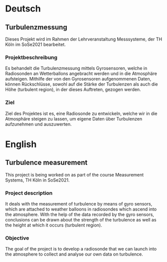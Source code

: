 # Deutsch
## Turbulenzmessung
Dieses Projekt wird im Rahmen der Lehrveranstaltung Messsysteme, der TH Köln im SoSe2021 bearbeitet.

### Projektbeschreibung
Es behandelt die Turbulenzmessung mittels Gyrosensoren, welche in Radiosonden an Wetterballons angebracht werden und in die Atmosphäre aufsteigen.
Mithilfe der von den Gyrosensoren aufgenommenen Daten, können Rückschlüsse, sowohl auf die Stärke der Turbulenzen als auch die Höhe (turbulent region), in der dieses Auftreten, gezogen werden.

### Ziel
Ziel des Projektes ist es, eine Radiosonde zu entwickeln, welche wir in die Atmosphäre steigen zu lassen, um eigene Daten über Turbulenzen aufzunehmen und auszuwerten.

# English
## Turbulence measurement
This project is being worked on as part of the course Measurement Systems, TH Köln in SoSe2021.

### Project description
It deals with the measurement of turbulence by means of gyro sensors, which are attached to weather balloons in radiosondes which ascend into the atmosphere.
With the help of the data recorded by the gyro sensors, conclusions can be drawn about the strength of the turbulence as well as the height at which it occurs (turbulent region).

### Objective
The goal of the project is to develop a radiosonde that we can launch into the atmosphere to collect and analyse our own data on turbulence.
